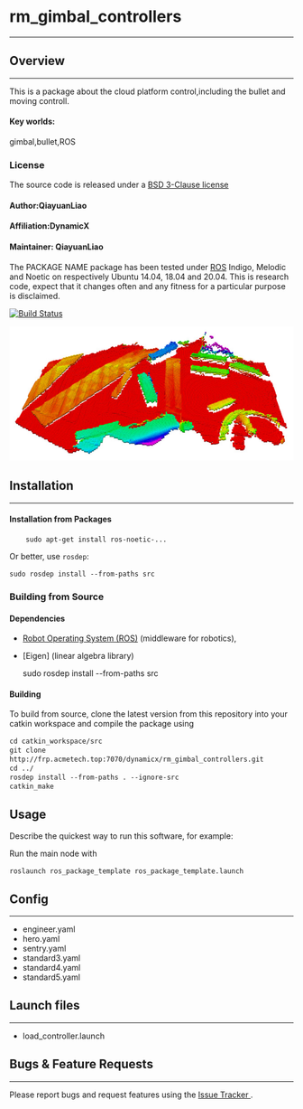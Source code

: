 # rm_gimbal_controllers
***
## Overview
***
This is a package about the cloud platform control,including the bullet and moving controll.
#### Key worlds:
gimbal,bullet,ROS
### License
The source code is released under a [ BSD 3-Clause license](http://192.168.0.100:7070/dynamicx/rm_gimbal_controllers/-/blob/master/LICENSE)
#### Author:QiayuanLiao
#### Affiliation:DynamicX
#### Maintainer: QiayuanLiao
The PACKAGE NAME package has been tested under [ROS](https://www.ros.org/) Indigo, Melodic and Noetic on respectively Ubuntu 14.04, 18.04 and
20.04. This is research code, expect that it changes often and any fitness for a particular purpose is disclaimed.

[![Build Status](http://rsl-ci.ethz.ch/buildStatus/icon?job=ros_best_practices)](http://rsl-ci.ethz.ch/job/ros_best_practices/)

![Example image](doc/example.jpg)

[comment]: <> (### Publications)

[comment]: <> (If you use this work in an academic context, please cite the following publication&#40;s&#41;:)

[comment]: <> (* P. Fankhauser, M. Bloesch, C. Gehring, M. Hutter, and R. Siegwart: **PAPER TITLE**. IEEE/RSJ International Conference)

[comment]: <> (  on Intelligent Robots and Systems &#40;IROS&#41;, 2015. &#40;[PDF]&#40;http://dx.doi.org/10.3929/ethz-a-010173654&#41;&#41;)

[comment]: <> (        @inproceedings{Fankhauser2015,)

[comment]: <> (            author = {Fankhauser, P\'{e}ter and Hutter, Marco},)

[comment]: <> (            booktitle = {IEEE/RSJ International Conference on Intelligent Robots and Systems &#40;IROS&#41;},)

[comment]: <> (            title = {{PAPER TITLE}},)

[comment]: <> (            publisher = {IEEE},)

[comment]: <> (            year = {2015})

[comment]: <> (        })

## Installation
***
#### Installation from Packages
        sudo apt-get install ros-noetic-...
Or better, use `rosdep`:

	sudo rosdep install --from-paths src

### Building from Source

#### Dependencies

- [Robot Operating System (ROS)](http://wiki.ros.org) (middleware for robotics),
- [Eigen] (linear algebra library)

  sudo rosdep install --from-paths src

#### Building

To build from source, clone the latest version from this repository into your catkin workspace and compile the package
using

	cd catkin_workspace/src
	git clone http://frp.acmetech.top:7070/dynamicx/rm_gimbal_controllers.git
	cd ../
	rosdep install --from-paths . --ignore-src
	catkin_make

## Usage

Describe the quickest way to run this software, for example:

Run the main node with

	roslaunch ros_package_template ros_package_template.launch


## Config
***
* engineer.yaml
* hero.yaml
* sentry.yaml
* standard3.yaml
* standard4.yaml
* standard5.yaml
## Launch files
***
* load_controller.launch
## Bugs & Feature Requests
***
Please report bugs and request features using the [Issue Tracker
](https://github.com/gdut-dynamic-x/rm_template/issues).
